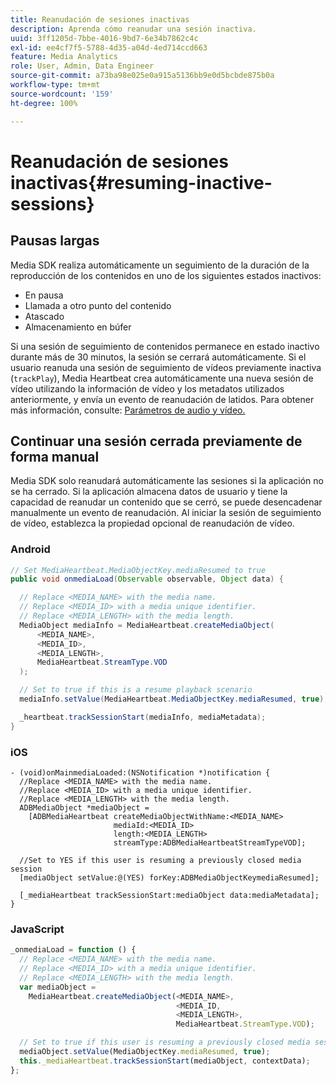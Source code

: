 ```yaml
---
title: Reanudación de sesiones inactivas
description: Aprenda cómo reanudar una sesión inactiva.
uuid: 3ff1205d-7bbe-4016-9bd7-6e34b7862c4c
exl-id: ee4cf7f5-5788-4d35-a04d-4ed714ccd663
feature: Media Analytics
role: User, Admin, Data Engineer
source-git-commit: a73ba98e025e0a915a5136bb9e0d5bcbde875b0a
workflow-type: tm+mt
source-wordcount: '159'
ht-degree: 100%

---
```


# Reanudación de sesiones inactivas{#resuming-inactive-sessions}

## Pausas largas

Media SDK realiza automáticamente un seguimiento de la duración de la reproducción de los contenidos en uno de los siguientes estados inactivos:

* En pausa
* Llamada a otro punto del contenido
* Atascado
* Almacenamiento en búfer

Si una sesión de seguimiento de contenidos permanece en estado inactivo durante más de 30 minutos, la sesión se cerrará automáticamente. Si el usuario reanuda una sesión de seguimiento de vídeos previamente inactiva (`trackPlay`), Media Heartbeat crea automáticamente una nueva sesión de vídeo utilizando la información de vídeo y los metadatos utilizados anteriormente, y envía un evento de reanudación de latidos. Para obtener más información, consulte: [Parámetros de audio y vídeo.](/help/implementation/variables/audio-video-parameters.md)


## Continuar una sesión cerrada previamente de forma manual

Media SDK solo reanudará automáticamente las sesiones si la aplicación no se ha cerrado. Si la aplicación almacena datos de usuario y tiene la capacidad de reanudar un contenido que se cerró, se puede desencadenar manualmente un evento de reanudación. Al iniciar la sesión de seguimiento de vídeo, establezca la propiedad opcional de reanudación de vídeo.

### Android

```java
// Set MediaHeartbeat.MediaObjectKey.mediaResumed to true
public void onmediaLoad(Observable observable, Object data) {

  // Replace <MEDIA_NAME> with the media name.
  // Replace <MEDIA_ID> with a media unique identifier.
  // Replace <MEDIA_LENGTH> with the media length.  
  MediaObject mediaInfo = MediaHeartbeat.createMediaObject(  
      <MEDIA_NAME>,  
      <MEDIA_ID>,  
      <MEDIA_LENGTH>,  
      MediaHeartbeat.StreamType.VOD
  );

  // Set to true if this is a resume playback scenario
  mediaInfo.setValue(MediaHeartbeat.MediaObjectKey.mediaResumed, true);

  _heartbeat.trackSessionStart(mediaInfo, mediaMetadata);
}
```

### iOS

```
- (void)onMainmediaLoaded:(NSNotification *)notification {
  //Replace <MEDIA_NAME> with the media name.
  //Replace <MEDIA_ID> with a media unique identifier.
  //Replace <MEDIA_LENGTH> with the media length.     
  ADBMediaObject *mediaObject =  
    [ADBMediaHeartbeat createMediaObjectWithName:<MEDIA_NAME>
                       mediaId:<MEDIA_ID>
                       length:<MEDIA_LENGTH>
                       streamType:ADBMediaHeartbeatStreamTypeVOD];

  //Set to YES if this user is resuming a previously closed media session
  [mediaObject setValue:@(YES) forKey:ADBMediaObjectKeymediaResumed];

  [_mediaHeartbeat trackSessionStart:mediaObject data:mediaMetadata];
}
```

### JavaScript

```js
_onmediaLoad = function () {
  // Replace <MEDIA_NAME> with the media name.
  // Replace <MEDIA_ID> with a media unique identifier.
  // Replace <MEDIA_LENGTH> with the media length.  
  var mediaObject =  
    MediaHeartbeat.createMediaObject(<MEDIA_NAME>,  
                                     <MEDIA_ID,  
                                     <MEDIA_LENGTH>,  
                                     MediaHeartbeat.StreamType.VOD);

  // Set to true if this user is resuming a previously closed media session
  mediaObject.setValue(MediaObjectKey.mediaResumed, true);
  this._mediaHeartbeat.trackSessionStart(mediaObject, contextData);
};
```

